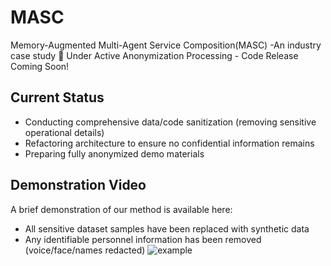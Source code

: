 # MASC
Memory-Augmented Multi-Agent Service Composition(MASC) -An industry case study
🚧 Under Active Anonymization Processing - Code Release Coming Soon!

## Current Status
- Conducting comprehensive data/code sanitization (removing sensitive operational details)
- Refactoring architecture to ensure no confidential information remains
- Preparing fully anonymized demo materials

## Demonstration Video
A brief demonstration of our method is available here:
- All sensitive dataset samples have been replaced with synthetic data
- Any identifiable personnel information has been removed (voice/face/names redacted)
![example](example.gif)
